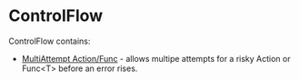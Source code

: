﻿# ControlFlow

ControlFlow contains:
* [MultiAttempt Action/Func](./ControlFlow/MultiAttempt.md) - allows multipe attempts for a risky Action or Func\<T> before an error rises.


